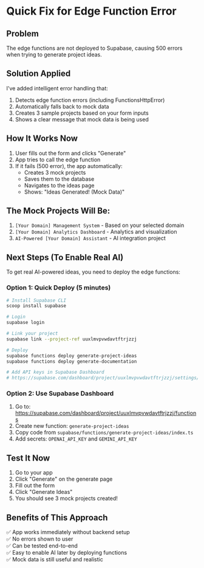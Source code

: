 # Quick Fix for Edge Function Error

## Problem
The edge functions are not deployed to Supabase, causing 500 errors when trying to generate project ideas.

## Solution Applied
I've added intelligent error handling that:
1. Detects edge function errors (including FunctionsHttpError)
2. Automatically falls back to mock data
3. Creates 3 sample projects based on your form inputs
4. Shows a clear message that mock data is being used

## How It Works Now

1. User fills out the form and clicks "Generate"
2. App tries to call the edge function
3. If it fails (500 error), the app automatically:
   - Creates 3 mock projects
   - Saves them to the database
   - Navigates to the ideas page
   - Shows: "Ideas Generated! (Mock Data)"

## The Mock Projects Will Be:
1. `[Your Domain] Management System` - Based on your selected domain
2. `[Your Domain] Analytics Dashboard` - Analytics and visualization
3. `AI-Powered [Your Domain] Assistant` - AI integration project

## Next Steps (To Enable Real AI)

To get real AI-powered ideas, you need to deploy the edge functions:

### Option 1: Quick Deploy (5 minutes)

```bash
# Install Supabase CLI
scoop install supabase

# Login
supabase login

# Link your project
supabase link --project-ref uuxlmvpvwdavtftrjzzj

# Deploy
supabase functions deploy generate-project-ideas
supabase functions deploy generate-documentation

# Add API keys in Supabase Dashboard
# https://supabase.com/dashboard/project/uuxlmvpvwdavtftrjzzj/settings/functions
```

### Option 2: Use Supabase Dashboard

1. Go to: https://supabase.com/dashboard/project/uuxlmvpvwdavtftrjzzj/functions
2. Create new function: `generate-project-ideas`
3. Copy code from `supabase/functions/generate-project-ideas/index.ts`
4. Add secrets: `OPENAI_API_KEY` and `GEMINI_API_KEY`

## Test It Now

1. Go to your app
2. Click "Generate" on the generate page
3. Fill out the form
4. Click "Generate Ideas"
5. You should see 3 mock projects created!

## Benefits of This Approach

✅ App works immediately without backend setup  
✅ No errors shown to user  
✅ Can be tested end-to-end  
✅ Easy to enable AI later by deploying functions  
✅ Mock data is still useful and realistic

